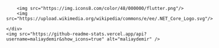 <html>
<body>
    <div style="float: left;">

        <img src="https://img.icons8.com/color/48/000000/flutter.png"/>
        <img src="https://upload.wikimedia.org/wikipedia/commons/e/ee/.NET_Core_Logo.svg"/>
        
    </div>
	<img src="https://github-readme-stats.vercel.app/api?username=maliaydemir&show_icons=true" alt="maliaydemir" />

</body>
</html>
